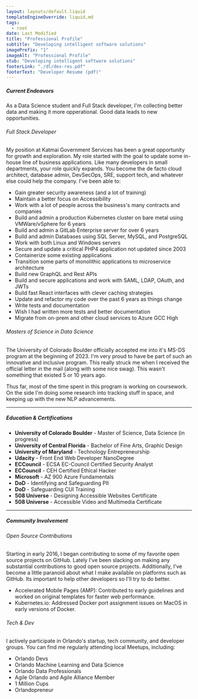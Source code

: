 ```yaml
---
layout: layouts/default.liquid
templateEngineOverride: liquid,md
tags:
  - root
date: Last Modified
title: "Professional Profile"
subtitle: "Developing intelligent software solutions"
imagePrefix: "1"
imageAlt: "Professional Profile"
stub: "Developing intelligent software solutions"
footerLink: "./dl/dev-res.pdf"
footerText: "Developer Resume (pdf)"
---
```


##### Current Endeavors
As a Data Science student and Full Stack developer, I'm collecting better data and making it more opperational. Good data leads to new opportunities.

###### Full Stack Developer

My position at Katmai Government Services has been a great opportunity for growth and exploration. My role started with the goal to update some in-house line of business applications. Like many developers in small departments, your role quickly expands. You become the de facto cloud architect, database admin, DevSecOps, SRE, support tech, and whatever else could help the company.
I've been able to: 
 - Gain greater security awareness (and a lot of training)
 - Maintain a better focus on Accessibility
 - Work with a lot of people across the business's many contracts and companies
 - Build and admin a production Kubernetes cluster on bare metal using VMWare/vSphere for 6 years
 - Build and admin a GitLab Enterprise server for over 6 years
 - Build and admin Databases using SQL Server, MySQL, and PostgreSQL
 - Work with both Linux and Windows servers
 - Secure and update a critical PHP4 application not updated since 2003
 - Containerize some existing applications
 - Transition some parts of monolithic applications to microservice architecture
 - Build new GraphQL and Rest APIs
 - Build and secure applications and work with SAML, LDAP, OAuth, and JWTs
 - Build fast React interfaces with clever caching strategies
 - Update and refactor my code over the past 6 years as things change
 - Write tests and documentation
 - Wish I had written more tests and better documentation
 - Migrate from on-prem and other cloud services to Azure GCC High

###### Masters of Science in Data Science

The University of Colorado Boulder officially accepted me into it's MS-DS program at the beginning of 2023. I'm very proud to have be part of such an innovative and inclusive program. This really struck me when I received the official letter in the mail (along with some nice swag). This wasn't something that existed 5 or 10 years ago.

Thus far, most of the time spent in this program is working on coursework. On the side I'm doing some research into tracking stuff in space, and keeping up with the new NLP advancements.


---

##### Education & Certifications

- **University of Colorado Boulder** - Master of Science, Data Science (in progress)
- **University of Central Florida** - Bachelor of Fine Arts, Graphic Design
- **University of Maryland** - Technology Entrepreneurship
- **Udacity** - Front End Web Developer NanoDegree
- **ECCouncil** - ECSA EC-Council Certified Security Analyst
- **ECCouncil** - CEH Certified Ethical Hacker
- **Microsoft** - AZ 900 Azure Fundamentals
- **DoD** - Identifying and Safeguarding PII
- **DoD** - Safeguarding CUI Training
- **508 Universe** - Designing Accessible Websites Certificate
- **508 Universe** - Accessible Video and Multimedia Certificate

---
##### Community Involvement


###### Open Source Contributions
Starting in early 2016, I began contributing to some of my favorite open source projects on GitHub. Lately I've been slacking on making any substantial contributions to good open source projects. Additionally, I've become a little paranoid about what I make available on platforms such as GitHub. Its important to help other developers so I'll try to do better.
- Accelerated Mobile Pages (AMP): Contributed to early guidelines and worked on original templates for faster web performance.
- Kubernetes.io: Addressed Docker port assignment issues on MacOS in early versions of Docker.

###### Tech & Dev

I actively participate in Orlando's startup, tech community, and developer groups. You can find me regularly attending local Meetups, including:
- Orlando Devs
- Orlando Machine Learning and Data Science
- Orlando Data Professionals
- Agile Orlando and Agile Alliance Member
- 1 Million Cups
- Orlandopreneur
